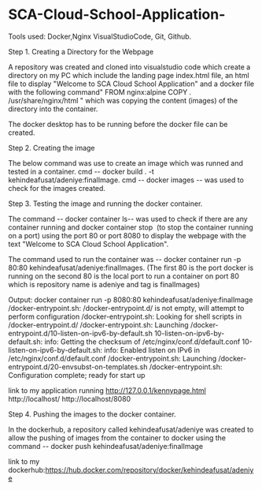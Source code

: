 # SCA-Cloud-School-Application-

Tools used: Docker,Nginx VisualStudioCode, Git, Github.

Step 1. Creating a Directory for the Webpage


 A repository was created and cloned into visualstudio code which create a directory 
on my PC which include the landing page index.html file, an html file to display "Welcome to SCA Cloud School Application" 
and a docker file with the following command" 
FROM nginx:alpine
COPY . /usr/share/nginx/html " which was copying the content (images) of the directory into the container.

The docker desktop has to be running before the docker file can be created.


Step 2. Creating the image

The below command was use to create an image which was runned and tested in a container.
cmd  -- docker build . -t kehindeafusat/adeniye:finalImage. 
cmd -- docker images -- was used to check for the images created.


Step 3. Testing the image and running  the docker container.

The command -- docker container ls-- was used to check if there are any container 
running and docker container stop <container ID> (to stop the container running on a port)
using the port 80 or port 8080 to display the webpage with the text "Welcome to SCA Cloud School Application".

The command used to run the container was -- docker container run -p 80:80 kehindeafusat/adeniye:finalImages.
(The first 80 is the port docker is running on the second 
80 is the local port to run a container on port 80 which is repository name is adeniye and tag is finalImages)

Output:
 docker container run -p 8080:80 kehindeafusat/adeniye:finalImage
/docker-entrypoint.sh: /docker-entrypoint.d/ is not empty, will attempt to perform configuration
/docker-entrypoint.sh: Looking for shell scripts in /docker-entrypoint.d/
/docker-entrypoint.sh: Launching /docker-entrypoint.d/10-listen-on-ipv6-by-default.sh
10-listen-on-ipv6-by-default.sh: info: Getting the checksum of /etc/nginx/conf.d/default.conf
10-listen-on-ipv6-by-default.sh: info: Enabled listen on IPv6 in /etc/nginx/conf.d/default.conf
/docker-entrypoint.sh: Launching /docker-entrypoint.d/20-envsubst-on-templates.sh
/docker-entrypoint.sh: Configuration complete; ready for start up

 link to my application running http://127.0.0.1/kennypage.html	
 http://localhost/
 http://localhost/8080

Step 4. Pushing the images to the docker container.

In the dockerhub, a repository called kehindeafusat/adeniye was created to allow the pushing of images from the container to docker
using the command -- docker push kehindeafusat/adeniye:finalImage

link to my dockerhub:https://hub.docker.com/repository/docker/kehindeafusat/adeniye

